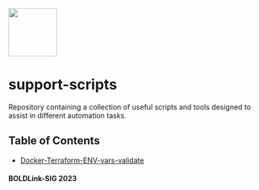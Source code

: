 [<img src="https://avatars.githubusercontent.com/u/25388280?s=200&v=4" width="96"/>](https://boldlink.io)

# support-scripts

Repository containing a collection of useful scripts and tools designed to assist in different automation tasks.

## Table of Contents

* [Docker-Terraform-ENV-vars-validate](./scripts/docker-terraform-vars/README.md)


#### BOLDLink-SIG 2023
